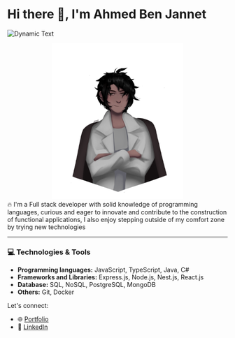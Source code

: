 # Hi there 👋, I'm Ahmed Ben Jannet
![Dynamic Text](https://readme-typing-svg.herokuapp.com?font=Fira+Code&pause=1000&color=36BCF7&width=435&lines=Software+Engineer;Full+Stack+JS+Developer)
<div align="center">
<img src="./ahmed.png" alt="avatar" width="300" >
</div>
🔥 I'm a Full stack developer with solid knowledge of programming languages, curious and eager to innovate and contribute to the construction of functional applications, I also enjoy stepping outside of my comfort zone by trying new technologies

---


### 💻 Technologies & Tools
- **Programming languages:** JavaScript, TypeScript, Java, C#
- **Frameworks and Libraries:** Express.js, Node.js, Nest.js, React.js
- **Database:** SQL, NoSQL,  PostgreSQL, MongoDB
- **Others:** Git, Docker

Let's connect:
- 🌐 [Portfolio](https://ahmed-benjannet.vercel.app)
- 💼 [LinkedIn](https://www.linkedin.com/in/ahmed-ben-jannet-4354a41bb/)

